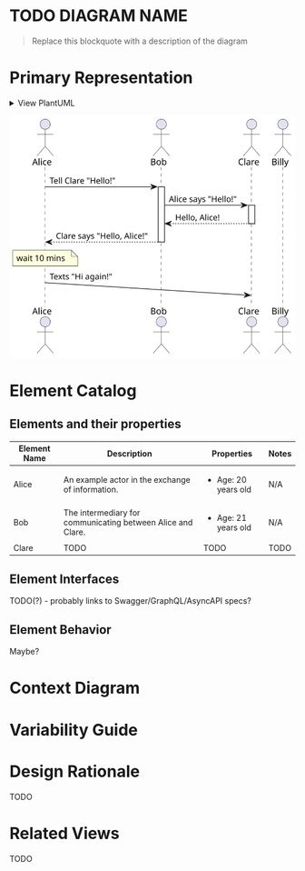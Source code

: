# TODO DIAGRAM NAME
> Replace this blockquote with a description of the diagram

# Primary Representation
<!--
    Define PlantUML diagrams in .puml files, and then add MD comments, similar to the one below to have the images
    added and rendered in the doc
-->

<details>
<summary>View PlantUML</summary>

```plantuml:template-primary-representation
@startuml Example
actor Alice
actor Bob
actor Clare
actor Billy

Alice -> Bob: Tell Clare "Hello!"

activate Bob
Bob -> Clare: Alice says "Hello!"

activate Clare
Clare --> Bob: Hello, Alice!
deactivate Clare

Bob --> Alice: Clare says "Hello, Alice!"
deactivate Bob

note over Alice: wait 10 mins

Alice ->(20) Clare: Texts "Hi again!"
@enduml
```

</details>

![](/docs/resources/template-primary-representation.svg)

# Element Catalog
<!-- Fill out the below sections with any relevant information or N/A -->

## Elements and their properties
|Element Name|Description|Properties|Notes|
|------------|-----------|----------|-----|
| Alice | An example actor in the exchange of information. | <ul> <li>Age: 20 years old</li> </ul> | N/A |
| Bob | The intermediary for communicating between Alice and Clare. | <ul> <li>Age: 21 years old</li> </ul> | N/A
| Clare | TODO | TODO | TODO |

## Element Interfaces
TODO(?) - probably links to Swagger/GraphQL/AsyncAPI specs?

## Element Behavior
Maybe?

# Context Diagram
<!-- Probably want to create a reusable context diagram that can be pulled in here -->
<!-- ![Context diagram](./context-diagram.puml) -->

# Variability Guide

# Design Rationale
TODO

# Related Views
TODO

